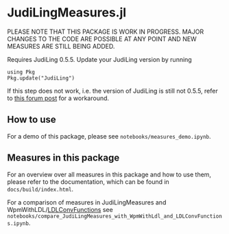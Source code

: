# JudiLingMeasures.jl

PLEASE NOTE THAT THIS PACKAGE IS WORK IN PROGRESS. MAJOR CHANGES TO THE CODE ARE POSSIBLE AT ANY POINT AND NEW MEASURES ARE STILL BEING ADDED.

Requires JudiLing 0.5.5. Update your JudiLing version by running

```
using Pkg
Pkg.update("JudiLing")
```

If this step does not work, i.e. the version of JudiLing is still not 0.5.5, refer to [this forum post](https://discourse.julialang.org/t/general-registry-delays-and-a-workaround/67537) for a workaround.

## How to use

For a demo of this package, please see `notebooks/measures_demo.ipynb`.

## Measures in this package

For an overview over all measures in this package and how to use them, please refer to the documentation, which can be found in `docs/build/index.html`.

For a comparison of measures in JudiLingMeasures and WpmWithLDL/[LDLConvFunctions](https://github.com/dosc91/LDLConvFunctions) see `notebooks/compare_JudiLingMeasures_with_WpmWithLdl_and_LDLConvFunctions.ipynb`.
